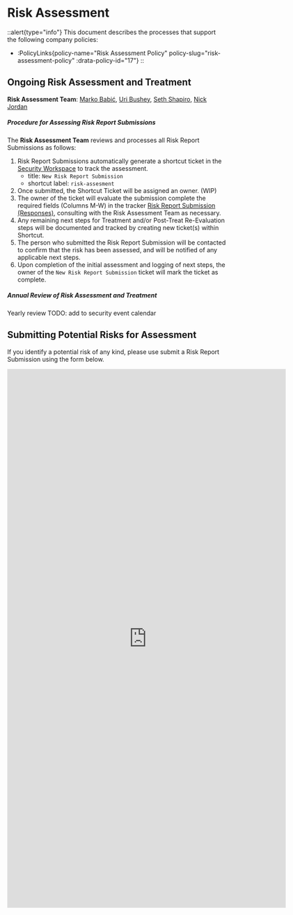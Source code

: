 # Risk Assessment

::alert{type="info"}
This document describes the processes that support the following company policies:
- :PolicyLinks{policy-name="Risk Assessment Policy" policy-slug="risk-assessment-policy" :drata-policy-id="17"}
::

## Ongoing Risk Assessment and Treatment

**Risk Assessment Team**: [Marko Babić](mailto:marko@narrative.io ), [Uri Bushey](mailto:uri@narrative.io), [Seth Shapiro](mailto:seth@narrative.io), [Nick Jordan](mailto:nick@narrative.io)

##### Procedure for Assessing Risk Report Submissions
The **Risk Assessment Team** reviews and processes all Risk Report Submissions as follows:
1. Risk Report Submissions automatically generate a shortcut ticket in the [Security Workspace](https://app.shortcut.com/narrative-security/stories/space/21648/everything) to track the assessment.
   - title: `New Risk Report Submission`
   - shortcut label: `risk-assesment`
2. Once submitted, the Shortcut Ticket will be assigned an owner. (WIP)
3. The owner of the ticket will evaluate the submission complete the required fields (Columns M-W) in the tracker [Risk Report Submission (Responses)](https://docs.google.com/spreadsheets/d/1hHac0R3c01yKDzuVoq9yiVRrnUVlSyig95ro1CT3eoY/edit#gid=447648162), consulting with the Risk Assessment Team as necessary.
4. Any remaining next steps for Treatment and/or Post-Treat Re-Evaluation steps will be documented and tracked by creating new ticket(s) within Shortcut.
5. The person who submitted the Risk Report Submission will be contacted to confirm that the risk has been assessed, and will be notified of any applicable next steps.
6. Upon completion of the initial assessment and logging of next steps, the owner of the `New Risk Report Submission` ticket will mark the ticket as complete.

##### Annual Review of Risk Assessment and Treatment

Yearly review
TODO: add to security event calendar

## Submitting Potential Risks for Assessment

If you identify a potential risk of any kind, please use submit a Risk Report Submission using the form below.

<iframe src="https://docs.google.com/forms/d/e/1FAIpQLScDv2ZMXoZb_sq1GTX0F55BELTrdh4s5xaXLeE0CORFruL_gw/viewform?embedded=true" width="640" height="1237" frameborder="0" marginheight="0" marginwidth="0">Loading…</iframe>
